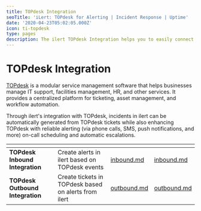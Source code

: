 ```yaml
---
title: TOPdesk Integration
seoTitle: 'iLert: TOPdesk for Alerting | Incident Response | Uptime'
date: '2020-04-23T05:02:05.000Z'
icon: ti-topdesk
type: pages
description: The ilert TOPdesk Integration helps you to easily connect to TOPdesk.
---
```


# TOPdesk Integration

[TOPdesk](https://www.topdesk.com/en/) is a modular service management software that helps businesses manage IT support, facilities management, HR, and other services. It provides a centralized platform for ticketing, asset management, and workflow automation.

Through ilert's integration with TOPdesk, incidents in ilert can be automatically generated from TOPdesk tickets while also enhancing TOPdesk with reliable alerting (via phone calls, SMS, push notifications, and more) on-call scheduling and automatic escalations.

<table data-card-size="large" data-view="cards"><thead><tr><th></th><th></th><th data-hidden data-type="content-ref"></th><th data-hidden data-card-target data-type="content-ref"></th></tr></thead><tbody><tr><td><strong>TOPdesk Inbound Integration</strong></td><td>Create alerts in ilert based on TOPdesk events</td><td><a href="inbound.md">inbound.md</a></td><td><a href="inbound.md">inbound.md</a></td></tr><tr><td><strong>TOPdesk Outbound Integration</strong></td><td>Create tickets in TOPdesk based on alerts from ilert</td><td><a href="outbound.md">outbound.md</a></td><td><a href="outbound.md">outbound.md</a></td></tr></tbody></table>
